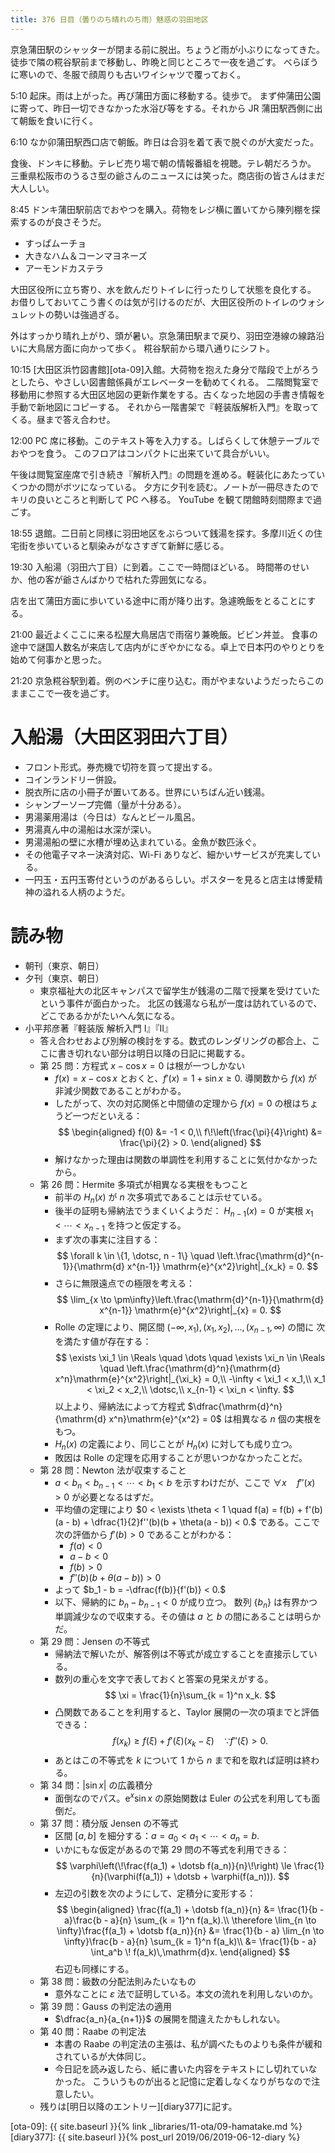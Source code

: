 ```yaml
---
title: 376 日目（曇りのち晴れのち雨）魅惑の羽田地区
---
```


京急蒲田駅のシャッターが閉まる前に脱出。ちょうど雨が小ぶりになってきた。
徒歩で隣の糀谷駅前まで移動し、昨晩と同じところで一夜を過ごす。
べらぼうに寒いので、冬服で顔周りも古いワイシャツで覆っておく。

5:10 起床。雨は上がった。再び蒲田方面に移動する。徒歩で。
まず仲蒲田公園に寄って、昨日一切できなかった水浴び等をする。それから JR 蒲田駅西側に出て朝飯を食いに行く。

6:10 なか卯蒲田駅西口店で朝飯。昨日は合羽を着て表で脱ぐのが大変だった。

食後、ドンキに移動。テレビ売り場で朝の情報番組を視聴。テレ朝だろうか。
三重県松阪市のうるさ型の爺さんのニュースには笑った。商店街の皆さんはまだ大人しい。

8:45 ドンキ蒲田駅前店でおやつを購入。荷物をレジ横に置いてから陳列棚を探索するのが良さそうだ。
* すっぱムーチョ
* 大きなハム＆コーンマヨネーズ
* アーモンドカステラ

大田区役所に立ち寄り、水を飲んだりトイレに行ったりして状態を良化する。
お借りしておいてこう書くのは気が引けるのだが、大田区役所のトイレのウォシュレットの勢いは強過ぎる。

外はすっかり晴れ上がり、頭が暑い。京急蒲田駅まで戻り、羽田空港線の線路沿いに大鳥居方面に向かって歩く。
糀谷駅前から環八通りにシフト。

10:15 [大田区浜竹図書館][ota-09]入館。大荷物を抱えた身分で階段で上がろうとしたら、やさしい図書館係員がエレベーターを勧めてくれる。
二階閲覧室で移動用に参照する大田区地図の更新作業をする。古くなった地図の手書き情報を手動で新地図にコピーする。
それから一階書架で『軽装版解析入門』を取ってくる。昼まで答え合わせ。

12:00 PC 席に移動。このテキスト等を入力する。しばらくして休憩テーブルでおやつを食う。
このフロアはコンパクトに出来ていて具合がいい。

午後は閲覧室座席で引き続き『解析入門』の問題を進める。軽装化にあたっていくつかの問がボツになっている。
夕方に夕刊を読む。ノートが一冊尽きたのでキリの良いところと判断して PC へ移る。
YouTube を観て閉館時刻間際まで過ごす。

18:55 退館。二日前と同様に羽田地区をぶらついて銭湯を探す。多摩川近くの住宅街を歩いていると馴染みがなさすぎて新鮮に感じる。

19:30 入船湯（羽田六丁目）に到着。ここで一時間ほどいる。
時間帯のせいか、他の客が爺さんばかりで枯れた雰囲気になる。

店を出て蒲田方面に歩いている途中に雨が降り出す。急遽晩飯をとることにする。

21:00 最近よくここに来る松屋大鳥居店で雨宿り兼晩飯。ビビン丼並。
食事の途中で謎国人数名が来店して店内がにぎやかになる。卓上で日本円のやりとりを始めて何事かと思った。

21:20 京急糀谷駅到着。例のベンチに座り込む。雨がやまないようだったらこのままここで一夜を過ごす。

# 入船湯（大田区羽田六丁目）

* フロント形式。券売機で切符を買って提出する。
* コインランドリー併設。
* 脱衣所に店の小冊子が置いてある。世界にいちばん近い銭湯。
* シャンプーソープ完備（量が十分ある）。
* 男湯薬用湯は（今日は）なんとビール風呂。
* 男湯真ん中の湯船は水深が深い。
* 男湯湯船の壁に水槽が埋め込まれている。金魚が数匹泳ぐ。
* その他電子マネー決済対応、Wi-Fi ありなど、細かいサービスが充実している。
* 一円玉・五円玉寄付というのがあるらしい。ポスターを見ると店主は博愛精神の溢れる人柄のようだ。

# 読み物

* 朝刊（東京、朝日）
* 夕刊（東京、朝日）
  * 東京福祉大の北区キャンパスで留学生が銭湯の二階で授業を受けていたという事件が面白かった。
    北区の銭湯なら私が一度は訪れているので、どこであるかがたいへん気になる。
* 小平邦彦著『軽装版 解析入門 I』『II』
  * 答え合わせおよび別解の検討をする。数式のレンダリングの都合上、ここに書き切れない部分は明日以降の日記に掲載する。
  * 第 25 問：方程式 $x - \cos x = 0$ は根が一つしかない
    * $f(x) = x - \cos x$ とおくと、$f'(x) = 1 + \sin x \ge 0.$ 導関数から $f(x)$ が非減少関数であることがわかる。
    * したがって、次の対応関係と中間値の定理から $f(x) = 0$ の根はちょうど一つだといえる：
      $$
      \begin{aligned}
      f(0) &= -1 < 0,\\
      f\!\left(\frac{\pi}{4}\right) &= \frac{\pi}{2} > 0.
      \end{aligned}
      $$
    * 解けなかった理由は関数の単調性を利用することに気付かなかったから。
  * 第 26 問：Hermite 多項式が相異なる実根をもつこと
    * 前半の $H_n(x)$ が $n$ 次多項式であることは示せている。
    * 後半の証明も帰納法でうまくいくようだ：
      $H_{n-1}(x) = 0$ が実根 $x_1 < \dotsb < x_{n-1}$ を持つと仮定する。
    * まず次の事実に注目する：
      $$
      \forall k \in \{1, \dotsc, n - 1\} \quad
      \left.\frac{\mathrm{d}^{n-1}}{\mathrm{d} x^{n-1}} \mathrm{e}^{x^2}\right|_{x_k} = 0.
      $$
    * さらに無限遠点での極限を考える：
      $$
      \lim_{x \to \pm\infty}\left.\frac{\mathrm{d}^{n-1}}{\mathrm{d} x^{n-1}} \mathrm{e}^{x^2}\right|_{x} = 0.
      $$
    * Rolle の定理により、開区間 ${(-\infty, x_1)}, {(x_1, x_2)}, \dotsc, {(x_{n-1}, \infty)}$ の間に
      次を満たす値が存在する：
      $$
      \exists \xi_1 \in \Reals \quad
      \dots \quad
      \exists \xi_n \in \Reals \quad
      \left.\frac{\mathrm{d}^n}{\mathrm{d} x^n}\mathrm{e}^{x^2}\right|_{\xi_k} = 0,\\
      -\infty < \xi_1 < x_1,\\
      x_1 < \xi_2 < x_2,\\
      \dotsc,\\
      x_{n-1} < \xi_n < \infty.
      $$
      以上より、帰納法によって方程式 $\dfrac{\mathrm{d}^n}{\mathrm{d} x^n}\mathrm{e}^{x^2} = 0$ は相異なる $n$ 個の実根をもつ。
    * $H_n(x)$ の定義により、同じことが $H_n(x)$ に対しても成り立つ。
    * 敗因は Rolle の定理を応用することが思いつかなかったことだ。
  * 第 28 問：Newton 法が収束すること
    * $a < b_n < b_{n-1} < \dotsb < b_1 < b$ を示すわけだが、ここで $\forall x \quad f''(x) > 0$ が必要となるはずだ。
    * 平均値の定理により
      $0 < \exists \theta < 1 \quad f(a) = f(b) + f'(b)(a - b) + \dfrac{1}{2}f''(b)(b + \theta(a - b)) < 0.$
      である。ここで次の評価から $f'(b) > 0$ であることがわかる：
      * $f(a) < 0$
      * $a - b < 0$
      * $f(b) > 0$
      * $f''(b)(b + \theta(a - b)) > 0$
    * よって $b_1 - b = -\dfrac{f(b)}{f'(b)} < 0.$
    * 以下、帰納的に $b_n - b_{n-1} < 0$ が成り立つ。
      数列 $\{b_n\}$ は有界かつ単調減少なので収束する。その値は $a$ と $b$ の間にあることは明らかだ。
  * 第 29 問：Jensen の不等式
    * 帰納法で解いたが、解答例は不等式が成立することを直接示している。
    * 数列の重心を文字で表しておくと答案の見栄えがする。
      $$
      \xi = \frac{1}{n}\sum_{k = 1}^n x_k.
      $$
    * 凸関数であることを利用すると、Taylor 展開の一次の項までと評価できる：
      $$
      f(x_k) \ge f(\xi) + f'(\xi)(x_k - \xi)\quad\because f''(\xi) > 0.
      $$
    * あとはこの不等式を $k$ について $1$ から $n$ まで和を取れば証明は終わる。
  * 第 34 問：${|\sin x|}$ の広義積分
    * 面倒なのでパス。$\mathrm{e}^x \sin x$ の原始関数は Euler の公式を利用しても面倒だ。
  * 第 37 問：積分版 Jensen の不等式
    * 区間 ${[a, b]}$ を細分する：$a = a_0 < a_1 < \dotsb < a_n = b.$
    * いかにもな仮定があるので第 29 問の不等式を利用できる：
      $$
      \varphi\left(\!\frac{f(a_1) + \dotsb f(a_n)}{n}\!\right)
      \le \frac{1}{n}(\varphi(f(a_1)) + \dotsb + \varphi(f(a_n))).
      $$
    * 左辺の引数を次のようにして、定積分に変形する：
      $$
      \begin{aligned}
      \frac{f(a_1) + \dotsb f(a_n)}{n}
      &= \frac{1}{b - a}\frac{b - a}{n} \sum_{k = 1}^n f(a_k).\\
      \therefore \lim_{n \to \infty}\frac{f(a_1) + \dotsb f(a_n)}{n}
      &= \frac{1}{b - a} \lim_{n \to \infty}\frac{b - a}{n} \sum_{k = 1}^n f(a_k)\\
      &= \frac{1}{b - a} \int_a^b \! f(a_k)\,\mathrm{d}x.
      \end{aligned}
      $$
      右辺も同様にする。
  * 第 38 問：級数の分配法則みたいなもの
    * 意外なことに $\varepsilon$ 法で証明している。本文の流れを利用しないのか。
  * 第 39 問：Gauss の判定法の適用
    * $\dfrac{a_n}{a_{n+1}}$ の展開を間違えたかもしれない。
  * 第 40 問：Raabe の判定法
    * 本書の Raabe の判定法の主張は、私が調べたものよりも条件が緩和されているが大体同じ。
    * 今日記を読み返したら、紙に書いた内容をテキストにし切れていなかった。
      こういうものが出ると記憶に定着しなくなりがちなので注意したい。
  * 残りは[明日以降のエントリー][diary377]に記す。

[ota-09]: {{ site.baseurl }}{% link _libraries/11-ota/09-hamatake.md %}
[diary377]: {{ site.baseurl }}{% post_url 2019/06/2019-06-12-diary %}
